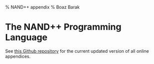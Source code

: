 % NAND++ appendix
% Boaz Barak

# The NAND++  Programming Language

See [this Github repository](https://github.com/boazbk/nandnotebooks) for the current updated version of all online appendices.

